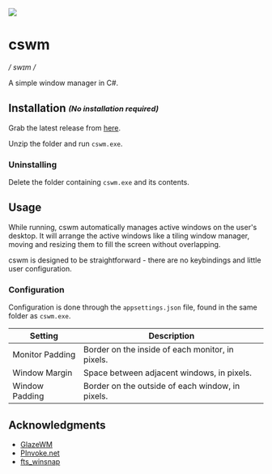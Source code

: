 ![](./src/cswm/icon.ico)

# cswm

_/ swɪm /_

A simple window manager in C#.

## Installation <sub><sup>_(No installation required)_</sup></sub>

Grab the latest release from [here](https://github.com/ebalzuweit/cswm/releases/latest).

Unzip the folder and run `cswm.exe`.

### Uninstalling

Delete the folder containing `cswm.exe` and its contents.

## Usage

While running, cswm automatically manages active windows on the user's desktop.
It will arrange the active windows like a tiling window manager,
moving and resizing them to fill the screen without overlapping.

cswm is designed to be straightforward -
there are no keybindings and little user configuration.

### Configuration

Configuration is done through the `appsettings.json` file, found in the same folder as `cswm.exe`.

| Setting         | Description | 
|-----------------|-------------|
| Monitor Padding | Border on the inside of each monitor, in pixels. |
| Window Margin   | Space between adjacent windows, in pixels. |
| Window Padding  | Border on the outside of each window, in pixels. |

## Acknowledgments

- [GlazeWM](https://github.com/lars-berger/GlazeWM)
- [PInvoke.net](https://www.pinvoke.net/index.aspx)
- [fts_winsnap](https://github.com/forrestthewoods/fts_winsnap)
